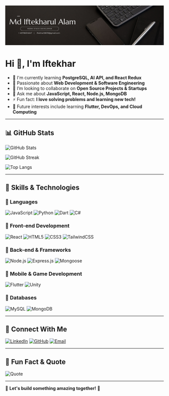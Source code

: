![Banner](github_banner.png)

# Hi 👋, I'm Iftekhar

- 🌱 I'm currently learning **PostgreSQL, AI API, and React Redux**
- 🚀 Passionate about **Web Development & Software Engineering**
- 👯 I’m looking to collaborate on **Open Source Projects & Startups**
- 💬 Ask me about **JavaScript, React, Node.js, MongoDB**
- ⚡ Fun fact: **I love solving problems and learning new tech!**
- 🌱 Future interests include learning **Flutter, DevOps, and Cloud Computing**


---

## 📊 GitHub Stats
![GitHub Stats](https://github-readme-stats.vercel.app/api?username=iftekhar08019&show_icons=true&theme=dark)

![GitHub Streak](https://github-readme-streak-stats.herokuapp.com/?user=iftekhar08019&theme=dark)

![Top Langs](https://github-readme-stats.vercel.app/api/top-langs/?username=iftekhar08019&layout=compact&theme=dark)

---

## 🚀 Skills & Technologies  

### 🔹 **Languages**  
![JavaScript](https://img.shields.io/badge/JavaScript-F7DF1E?style=for-the-badge&logo=javascript&logoColor=black) ![Python](https://img.shields.io/badge/Python-3776AB?style=for-the-badge&logo=python&logoColor=white) ![Dart](https://img.shields.io/badge/Dart-0175C2?style=for-the-badge&logo=dart&logoColor=white) ![C#](https://img.shields.io/badge/C%23-239120?style=for-the-badge&logo=csharp&logoColor=white)  

### 🔹 **Front-end Development**  
![React](https://img.shields.io/badge/React-61DAFB?style=for-the-badge&logo=react&logoColor=black) ![HTML5](https://img.shields.io/badge/HTML5-E34F26?style=for-the-badge&logo=html5&logoColor=white) ![CSS3](https://img.shields.io/badge/CSS3-1572B6?style=for-the-badge&logo=css3&logoColor=white) ![TailwindCSS](https://img.shields.io/badge/Tailwind_CSS-06B6D4?style=for-the-badge&logo=tailwindcss&logoColor=white)  

### 🔹 **Back-end & Frameworks**  
![Node.js](https://img.shields.io/badge/Node.js-339933?style=for-the-badge&logo=nodedotjs&logoColor=white) ![Express.js](https://img.shields.io/badge/Express.js-000000?style=for-the-badge&logo=express&logoColor=white) ![Mongoose](https://img.shields.io/badge/Mongoose-880000?style=for-the-badge&logo=mongoose&logoColor=white)  

### 🔹 **Mobile & Game Development**  
![Flutter](https://img.shields.io/badge/Flutter-02569B?style=for-the-badge&logo=flutter&logoColor=white) ![Unity](https://img.shields.io/badge/Unity-000000?style=for-the-badge&logo=unity&logoColor=white)  

### 🔹 **Databases**  
![MySQL](https://img.shields.io/badge/MySQL-4479A1?style=for-the-badge&logo=mysql&logoColor=white) ![MongoDB](https://img.shields.io/badge/MongoDB-47A248?style=for-the-badge&logo=mongodb&logoColor=white)  

---

## 🔗 Connect With Me
[![LinkedIn](https://img.shields.io/badge/LinkedIn-blue?style=for-the-badge&logo=linkedin)](https://www.linkedin.com/in/mdiftekharulalam21/)
[![GitHub](https://img.shields.io/badge/GitHub-181717?style=for-the-badge&logo=github)](https://github.com/iftekhar08019)
[![Email](https://img.shields.io/badge/Email-YourName@example.com-red?style=for-the-badge&logo=gmail)](mailto:iftekhar08019@gmail.com)

---

## 📌 Fun Fact & Quote
![Quote](https://quotes-github-readme.vercel.app/api?type=horizontal&theme=dark)

---

🚀 **Let's build something amazing together!** 🎯
